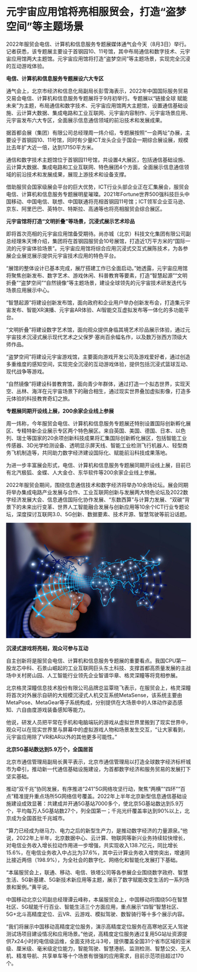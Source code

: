 # 元宇宙应用馆将亮相服贸会，打造“盗梦空间”等主题场景




2022年服贸会电信、计算机和信息服务专题展媒体通气会今天（8月3日）举行。记者获悉，该专题展主要设于首钢园10、11号馆，其中布局通信和数字技术、元宇宙应用馆两大主题馆。元宇宙应用馆将打造“盗梦空间”等主题场景，实现完全沉浸的互动游戏体验。

**电信、计算机和信息服务专题展设六大专区**

通气会上，北京市经济和信息化局副局长彭雪海表示，2022年中国国际服务贸易交易会电信、计算机和信息服务专题展将于9月初举行。专题展以“链接全球 赋能未来”为主题，布局通信和数字技术、元宇宙应用馆两大主题馆，设置通信基础设施、云计算大数据、集成电路和工业互联网、元宇宙内容制作、元宇宙场景应用、元宇宙发布六大专区，全面展示信息通信领域的前沿技术和发展成果。

据首都会展（集团）有限公司总经理周一炜介绍，专题展按照“一会两址”办展，主要设于首钢园10、11号馆，同时有少量ICT龙头企业于国会一期综合展设展，规模比去年扩大近一倍，达到17150平方米。

通信和数字技术主题馆位于首钢园11号馆，共设置4大展区，包括通信基础设施、云计算大数据、集成电路和工业互联网、特色展团4个方面，全面展示信息通信领域的前沿技术和发展成果，展现上游技术和设备支撑。

借助服贸会国家级展会平台的巨大优势，ICT行业头部企业正在汇集展会，服贸会电信、计算机和信息服务专题展明星璀璨。2021年Fortune世界500强科技巨头中国移动、中国电信、联想、中国联通将亮相首钢园11号馆；ICT领军企业亚马逊、京东、阿里巴巴、英特尔、特斯拉、高通等也将亮相服贸会综合展区。

**元宇宙馆将打造“文明折叠”等场景，沉浸式展示艺术珍品**

即将首次亮相的元宇宙应用馆备受期待。尚亦城（北京）科技文化集团有限公司副总经理朱天博介绍，集团将在首钢园服贸会10号展馆，打造近1万平方米的“国际一流的元宇宙体验场景”。元宇宙应用馆将综合应用沉浸式交互式展陈技术，为各参展企业展览展示提供元宇宙技术应用的特色平台。

“展馆的整体设计已基本完成，展厅搭建工作已全面启动。”她透露，元宇宙应用馆将聚焦创新发布、数字艺术、游戏休闲、科普教育等要素，打造“智慧起源”“文明折叠”“盗梦空间”“自然镜像”等主题场景，建设全球领先的元宇宙技术研发迭代与场景应用展示中心。

“智慧起源”将建设创新发布馆，面向政府和企业用户举办创新发布会，打造集元宇宙发布、智能XR演播、元宇宙AR体验、AI智能交互虚拟发布等一体化的多功能平台。

“文明折叠”将建设数字艺术馆，面向观众提供身临其境艺术珍品展示体验，通过元宇宙技术沉浸式展示现代艺术之父保罗·塞尚百余幅名作，以及数万张西方顶级大师作品。

“盗梦空间”将建设元宇宙游戏馆，主要面向游戏开发公司及游戏爱好者，通过创造多重维度的感知空间，实现完全沉浸的互动游戏体验，提供包括沉浸式篮球互动、现代战争等游戏。

“自然镜像”将建设科普教育馆，面向青少年群体，通过打造一个拟态世界，实现天空、丛林、海洋在元宇宙场景下的融合相生，通过现实世界叠加虚拟影像，打造多元体验的科技教育奇幻之旅。

**专题展同期开设线上展，200余家企业线上参展**

周一炜称，今年服贸会电信、计算机和信息服务专题展还特别设置国际创新孵化展区、专精特新企业展示专区两个特色展区。来自英国、美国、德国、日本、以色列、瑞士等国家的20余项创新科技成果将汇集国际创新孵化展区，包括智能工业传感器、3D光学检测设备、透明显示屏天线、智能工业检测飞行机器人、轻型商务飞机制造等，共同助力数字经济建设国际化、赋能前沿科技成果落地。

为进一步丰富展会形式，电信、计算机和信息服务专题展同期开设线上展，目前已有北汽极狐、金蝶、人大金仓、东华软件等200余家企业线上参展。

2022年服贸会期间，围绕信息通信技术和数字经济将举办10余场论坛。展会同期将举办集成电路产业发展与合作、工业互联网创新与发展两大特色论坛及2022数字经济发展大会、信息通信国际化协作发展、“东数西算”与计算力发展、“双碳”背景下的未来出行变革、世界人工智能融合发展与创新应用等10余个ICT行业专题论坛，深度探讨互联网3.0、5G创新、数据要素、技术开源、智慧驾驶等前沿话题。

![创新](238.jpg)

**沉浸式游戏将亮相，观众可参与互动**

自主创新将是服贸会电信、计算机和信息服务专题展的重要看点。我国CPU第一股龙芯中科、石景山崛起的工业互联网巨头东土科技、支撑首都高质量发展的主战场中关村房山园、人工智能行业领先企业智谱华章、格灵深瞳等将竞相参展。

北京格灵深瞳信息技术股份有限公司品牌总监覃晓飞表示，在服贸会上，格灵深瞳将首次对外展示自研的大规模沉浸式人机交互系统MetaSense，该系统主要由MetaPose、MetaGear等子系统构成，分别提供在大场景中的人体动作姿态感知、六自由度游戏装备感知等能力。

他说，研发人员把平常在手机和电脑端玩的游戏从虚拟世界里搬到了现实世界中，观众可以在现实世界里与屏幕中的虚拟游戏人物和场景发生交互，“让大家看到，元宇宙应用除了VR和AR以外的其他更多可能性。”

**北京5G基站数达到5.9万个，全国居首**

北京市通信管理局副局长黄平表示，北京市通信管理局以打造全球数字经济标杆城市为牵引，推动新一代通信基础设施建设，为首都数字经济和服务贸易的发展打下坚实基础。

推动“双千兆”协同发展，有序推进“241”5G网络攻坚行动，聚焦“两横”“四环”“百点”精准提升重点场所5G网络信号覆盖。2022年上半年北京新型信息通信基础设施建设成效显著：共建成并开通5G基站7000多个，使北京5G基站数达到5.9万个，平均每万人5G基站数27个，列全国第一；千兆光纤覆盖率达到90%以上，北京成为全国首批千兆城市。

“算力已经成为继马力、电力之后的新型生产力，是推动数字经济的力量源泉。”他说，2022年上半年，北京数据中心、云计算、物联网等新兴业务持续较快增长，对电信业务收入增长拉动作用进一步增强，共实现收入138.7亿元，同比增长15.6%，在电信业务收入中占比为37.6%，其中云计算业务收入增势突出，增速同比接近两倍（198.9%），为全社会的数字化、网络化和智能化发展打下基础。

“本届服贸会上，联通、移动、电信、铁塔公司等各参展企业围绕数字政府、智慧生活、5G新基建、5G新技术新应用等主题，展示了数字赋能改变生活的一系列场景和案例。”黄平说。

中国移动北京公司副总经理谭云峰称，本届服贸会上，中国移动将围绕5G在智慧社区、5G赋能千行百业、智能生活三个方面应用，重点展示“四智”智慧社区、5G+北斗高精度定位、云VR、云游戏、模拟驾驶、数智骑行等十多个展示内容。

“我们将展示中国移动高精度定位服务，演示高精度定位服务在高寒地区无人驾驶测试场项目建设情况和应用场景。”他说，高精度定位服务通过复用5G站址资源提供7x24小时的电信级运维，全面支持北斗3号，提供覆盖全国31个省市区域的亚米级、厘米级、毫米级定位能力，智能驾驶、智慧港航、监测检测、智慧公交、无人机、精准导航、共享单车等十个场景有很强的应用需求，目前示范项目超过170个。
